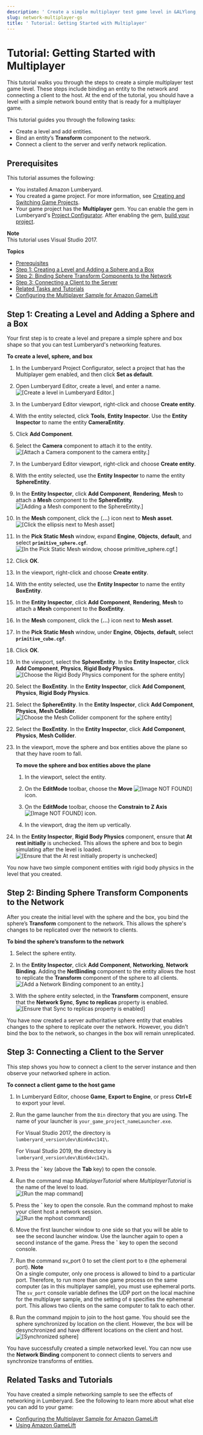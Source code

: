 ```yaml
---
description: ' Create a simple multiplayer test game level in &ALYlong;. '
slug: network-multiplayer-gs
title: ' Tutorial: Getting Started with Multiplayer'
---
```

# Tutorial: Getting Started with Multiplayer<a name="network-multiplayer-gs"></a>

This tutorial walks you through the steps to create a simple multiplayer test game level\. These steps include binding an entity to the network and connecting a client to the host\. At the end of the tutorial, you should have a level with a simple network bound entity that is ready for a multiplayer game\.

This tutorial guides you through the following tasks:
+ Create a level and add entities\.
+ Bind an entity’s **Transform** component to the network\.
+ Connect a client to the server and verify network replication\.

## Prerequisites<a name="network-multiplayer-gs-prerequisites"></a>

This tutorial assumes the following:
+ You installed Amazon Lumberyard\.
+ You created a game project\. For more information, see [Creating and Switching Game Projects](/docs/userguide/configurator/projects.md)\.
+ Your game project has the **Multiplayer** gem\. You can enable the gem in Lumberyard's [Project Configurator](/docs/userguide/configurator/intro.md)\. After enabling the gem, [build your project](game-build-intro.md)\.

**Note**  
This tutorial uses Visual Studio 2017\.

**Topics**
+ [Prerequisites](#network-multiplayer-gs-prerequisites)
+ [Step 1: Creating a Level and Adding a Sphere and a Box](#network-multiplayer-gs-step-1-create-a-level-and-add-a-sphere-and-a-cube)
+ [Step 2: Binding Sphere Transform Components to the Network](#network-multiplayer-gs-step-2-binding-sphere-transform-components-to-the-network)
+ [Step 3: Connecting a Client to the Server](#network-multiplayer-gs-step-3-connect-a-client-to-the-server)
+ [Related Tasks and Tutorials](#network-multiplayer-gs-related-tasks-and-tutorials)
+ [Configuring the Multiplayer Sample for Amazon GameLift](/docs/userguide/networking/multiplayer-gs-gamelift.md)

## Step 1: Creating a Level and Adding a Sphere and a Box<a name="network-multiplayer-gs-step-1-create-a-level-and-add-a-sphere-and-a-cube"></a>

Your first step is to create a level and prepare a simple sphere and box shape so that you can test Lumberyard's networking features\.

**To create a level, sphere, and box**

1. In the Lumberyard Project Configurator, select a project that has the Multiplayer gem enabled, and then click **Set as default**\.

1. Open Lumberyard Editor, create a level, and enter a name\.  
![\[Create a level in Lumberyard Editor.\]](/images/userguide/networking/network-multiplayer-gs-1.png)

1. In the Lumberyard Editor viewport, right\-click and choose **Create entity**\.

1. With the entity selected, click **Tools**, **Entity Inspector**\. Use the **Entity Inspector** to name the entity **CameraEntity**\.

1. Click **Add Component**\.

1. Select the **Camera** component to attach it to the entity\.  
![\[Attach a Camera component to the camera entity.\]](/images/userguide/networking/network-multiplayer-gs-2.png)

1. In the Lumberyard Editor viewport, right\-click and choose **Create entity**\.

1. With the entity selected, use the **Entity Inspector** to name the entity **SphereEntity**\.

1. In the **Entity Inspector**, click **Add Component**, **Rendering**, **Mesh** to attach a **Mesh** component to the **SphereEntity**\.  
![\[Adding a Mesh component to the SphereEntity.\]](/images/userguide/networking/network-multiplayer-gs-3.png)

1. In the **Mesh** component, click the \(**…**\) icon next to **Mesh asset**\.  
![\[Click the ellipsis next to Mesh asset\]](/images/userguide/networking/network-multiplayer-gs-4-mesh-asset-ellipsis.png)

1. In the **Pick Static Mesh** window, expand **Engine**, **Objects**, **default**, and select **`primitive_sphere.cgf`**\.  
![\[In the Pick Static Mesh window, choose primitive_sphere.cgf.\]](/images/userguide/networking/network-multiplayer-gs-4-pick-static-mesh.png)

1. Click **OK**\.

1. In the viewport, right\-click and choose **Create entity**\.

1. With the entity selected, use the **Entity Inspector** to name the entity **BoxEntity**\.

1. In the **Entity Inspector**, click **Add Component**, **Rendering**, **Mesh** to attach a **Mesh** component to the **BoxEntity**\.

1. In the **Mesh** component, click the \(**…**\) icon next to **Mesh asset**\.

1. In the **Pick Static Mesh** window, under **Engine**, **Objects**, **default**, select **`primitive_cube.cgf`**\.

1. Click **OK**\.

1. In the viewport, select the **SphereEntity**\. In the **Entity Inspector**, click **Add Component**, **Physics**, **Rigid Body Physics**\.  
![\[Choose the Rigid Body Physics component for the sphere entity\]](/images/userguide/networking/network-multiplayer-gs-sphere-entity-rigid-body-physics.png)

1. Select the **BoxEntity**\. In the **Entity Inspector**, click **Add Component**, **Physics**, **Rigid Body Physics**\.

1. Select the **SphereEntity**\. In the **Entity Inspector**, click **Add Component**, **Physics**, **Mesh Collider**\.  
![\[Choose the Mesh Collider component for the sphere entity\]](/images/userguide/networking/network-multiplayer-gs-sphere-entity-mesh-collider.png)

1. Select the **BoxEntity**\. In the **Entity Inspector**, click **Add Component**, **Physics**, **Mesh Collider**\.

1. In the viewport, move the sphere and box entities above the plane so that they have room to fall\.

   **To move the sphere and box entities above the plane**

   1. In the viewport, select the entity\. 

   1. On the **EditMode** toolbar, choose the **Move** ![\[Image NOT FOUND\]](/images/userguide/networking/network-multiplayer-gs-editmode-move-icon.png) icon\. 

   1. On the **EditMode** toolbar, choose the **Constrain to Z Axis** ![\[Image NOT FOUND\]](/images/userguide/networking/network-multiplayer-gs-editmode-z-icon.png) icon\.

   1. In the viewport, drag the item up vertically\.

1. In the **Entity Inspector**, **Rigid Body Physics** component, ensure that **At rest initially** is unchecked\. This allows the sphere and box to begin simulating after the level is loaded\.  
![\[Ensure that the At rest initially property is unchecked\]](/images/userguide/networking/network-multiplayer-gs-5.png)

You now have two simple component entities with rigid body physics in the level that you created\.

## Step 2: Binding Sphere Transform Components to the Network<a name="network-multiplayer-gs-step-2-binding-sphere-transform-components-to-the-network"></a>

After you create the initial level with the sphere and the box, you bind the sphere’s **Transform** component to the network\. This allows the sphere's changes to be replicated over the network to clients\. 

**To bind the sphere’s transform to the network**

1. Select the sphere entity\. 

1. In the **Entity Inspector**, click **Add Component**, **Networking**, **Network Binding**\. Adding the **NetBinding** component to the entity allows the host to replicate the **Transform** component of the sphere to all clients\.  
![\[Add a Network Binding component to an entity.\]](/images/userguide/networking/network-multiplayer-gs-6.png)

1. With the sphere entity selected, in the **Transform** component, ensure that the **Network Sync**, **Sync to replicas** property is enabled\.  
![\[Ensure that Sync to replicas property is enabled\]](/images/userguide/networking/network-multiplayer-gs-sync-to-replicas.png)

You have now created a server authoritative sphere entity that enables changes to the sphere to replicate over the network\. However, you didn't bind the box to the network, so changes in the box will remain unreplicated\.

## Step 3: Connecting a Client to the Server<a name="network-multiplayer-gs-step-3-connect-a-client-to-the-server"></a>

This step shows you how to connect a client to the server instance and then observe your networked sphere in action\.

**To connect a client game to the host game**

1. In Lumberyard Editor, choose **Game**, **Export to Engine**, or press **Ctrl\+E** to export your level\.

1. Run the game launcher from the `Bin` directory that you are using\. The name of your launcher is `your_game_project_nameLauncher.exe`\.

   For Visual Studio 2017, the directory is `lumberyard_version\dev\Bin64vc141\`\. 

   For Visual Studio 2019, the directory is `lumberyard_version\dev\Bin64vc142\`\. 

1. Press the **`** key \(above the **Tab** key\) to open the console\.

1. Run the command map *MultiplayerTutorial* where *MultiplayerTutorial* is the name of the level to load\.  
![\[Run the map command\]](/images/userguide/networking/network-multiplayer-gs-7.png)

1. Press the **`** key to open the console\. Run the command mphost to make your client host a network session\.  
![\[Run the mphost command\]](/images/userguide/networking/network-multiplayer-gs-8.png)

1. Move the first launcher window to one side so that you will be able to see the second launcher window\. Use the launcher again to open a second instance of the game\. Press the **`** key to open the second console\.

1. Run the command sv\_port 0 to set the client port to `0` \(the ephemeral port\)\.
**Note**  
On a single computer, only one process is allowed to bind to a particular port\. Therefore, to run more than one game process on the same computer \(as in this multiplayer sample\), you must use ephemeral ports\. The `sv_port` console variable defines the UDP port on the local machine for the multiplayer sample, and the setting of `0` specifies the ephemeral port\. This allows two clients on the same computer to talk to each other\.

1. Run the command mpjoin to join to the host game\. You should see the sphere synchronized by location on the client\. However, the box will be desynchronized and have different locations on the client and host\.  
![\[Synchronized sphere\]](/images/userguide/networking/network-multiplayer-gs-9.png)

You have successfully created a simple networked level\. You can now use the **Network Binding** component to connect clients to servers and synchronize transforms of entities\.

## Related Tasks and Tutorials<a name="network-multiplayer-gs-related-tasks-and-tutorials"></a>

You have created a simple networking sample to see the effects of networking in Lumberyard\. See the following to learn more about what else you can add to your game:
+  [Configuring the Multiplayer Sample for Amazon GameLift](/docs/userguide/networking/multiplayer-gs-gamelift.md) 
+ [Using Amazon GameLift](https://docs.aws.amazon.com/lumberyard/latest/userguide/network-gamelift-using.html)